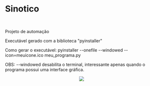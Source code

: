 <h1>Sinotico</h1>
<br>
<p>Projeto de automação</p>
<p>Executável gerado com a biblioteca "pyinstaller"</p>
<p>Como gerar o executável: pyinstaller --onefile --windowed --icon=meuicone.ico meu_programa.py</p>
<p>OBS: --windowed desabilita o terminal, interessante apenas quando o programa possui uma interface gráfica.</p>

<div align='center'>
  <img src="https://github.com/user-attachments/assets/282dfe8b-e05f-4e15-b0c0-b7514cfe7f90"
</div>
